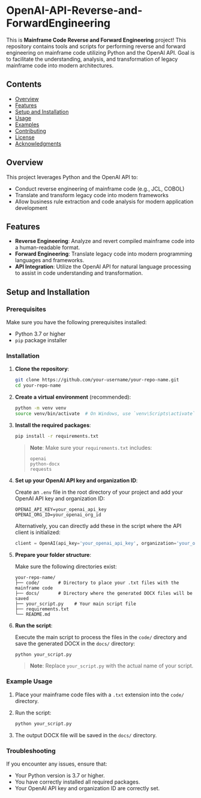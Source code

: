 # OpenAI-API-Reverse-and-ForwardEngineering

This is **Mainframe Code Reverse and Forward Engineering** project! This repository contains tools and scripts for performing reverse and forward engineering on mainframe code utilizing Python and the OpenAI API. Goal is to facilitate the understanding, analysis, and transformation of legacy mainframe code into modern architectures.

## Contents
- [Overview](#overview)
- [Features](#features)
- [Setup and Installation](#setup-and-installation)
- [Usage](#usage)
- [Examples](#examples)
- [Contributing](#contributing)
- [License](#license)
- [Acknowledgments](#acknowledgments)

## Overview

This project leverages Python and the OpenAI API to:
- Conduct reverse engineering of mainframe code (e.g., JCL, COBOL)
- Translate and transform legacy code into modern frameworks
- Allow business rule extraction and code analysis for modern application development

## Features

- **Reverse Engineering**: Analyze and revert compiled mainframe code into a human-readable format.
- **Forward Engineering**: Translate legacy code into modern programming languages and frameworks.
- **API Integration**: Utilize the OpenAI API for natural language processing to assist in code understanding and transformation.

## Setup and Installation

### Prerequisites

Make sure you have the following prerequisites installed:

- Python 3.7 or higher
- `pip` package installer

### Installation

1. **Clone the repository**:

    ```bash
    git clone https://github.com/your-username/your-repo-name.git
    cd your-repo-name
    ```

2. **Create a virtual environment** (recommended):

    ```bash
    python -m venv venv
    source venv/bin/activate  # On Windows, use `venv\Scripts\activate`
    ```

3. **Install the required packages**:

    ```bash
    pip install -r requirements.txt
    ```

    > **Note**: Make sure your `requirements.txt` includes:
    > ```
    > openai
    > python-docx
    > requests
    > ```

4. **Set up your OpenAI API key and organization ID**:

    Create an `.env` file in the root directory of your project and add your OpenAI API key and organization ID:

    ```env
    OPENAI_API_KEY=your_openai_api_key
    OPENAI_ORG_ID=your_openai_org_id
    ```

    Alternatively, you can directly add these in the script where the API client is initialized:

    ```python
    client = OpenAI(api_key='your_openai_api_key', organization='your_openai_org_id')
    ```

5. **Prepare your folder structure**:

    Make sure the following directories exist:

    ```plaintext
    your-repo-name/
    ├── code/       # Directory to place your .txt files with the mainframe code
    ├── docs/       # Directory where the generated DOCX files will be saved
    ├── your_script.py    # Your main script file
    ├── requirements.txt
    └── README.md
    ```

6. **Run the script**:

    Execute the main script to process the files in the `code/` directory and save the generated DOCX in the `docs/` directory:

    ```bash
    python your_script.py
    ```

    > **Note**: Replace `your_script.py` with the actual name of your script.

### Example Usage

1. Place your mainframe code files with a `.txt` extension into the `code/` directory.
2. Run the script:

    ```bash
    python your_script.py
    ```

3. The output DOCX file will be saved in the `docs/` directory.

### Troubleshooting

If you encounter any issues, ensure that:

- Your Python version is 3.7 or higher.
- You have correctly installed all required packages.
- Your OpenAI API key and organization ID are correctly set.

